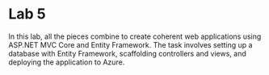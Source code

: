 # Lab 5
In this lab, all the pieces combine to create coherent web applications using ASP.NET MVC Core and Entity Framework. The task involves setting up a database with Entity Framework, scaffolding controllers and views, and deploying the application to Azure.

